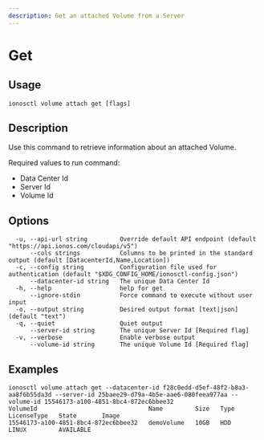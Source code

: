 ```yaml
---
description: Get an attached Volume from a Server
---
```


# Get

## Usage

```text
ionosctl volume attach get [flags]
```

## Description

Use this command to retrieve information about an attached Volume.

Required values to run command:
- Data Center Id
- Server Id
- Volume Id

## Options

```text
  -u, --api-url string         Override default API endpoint (default "https://api.ionos.com/cloudapi/v5")
      --cols strings           Columns to be printed in the standard output (default [DatacenterId,Name,Location])
  -c, --config string          Configuration file used for authentication (default "$XDG_CONFIG_HOME/ionosctl-config.json")
      --datacenter-id string   The unique Data Center Id
  -h, --help                   help for get
      --ignore-stdin           Force command to execute without user input
  -o, --output string          Desired output format [text|json] (default "text")
  -q, --quiet                  Quiet output
      --server-id string       The unique Server Id [Required flag]
  -v, --verbose                Enable verbose output
      --volume-id string       The unique Volume Id [Required flag]
```

## Examples

```text
ionosctl volume attach get --datacenter-id f28c0edd-d5ef-48f2-b8a3-aa8f6b55da3d --server-id 25baee29-d79a-4b5e-aae6-080feea977aa --volume-id 15546173-a100-4851-8bc4-872ec6bbee32 
VolumeId                               Name         Size   Type   LicenseType   State       Image
15546173-a100-4851-8bc4-872ec6bbee32   demoVolume   10GB   HDD    LINUX         AVAILABLE         
```

